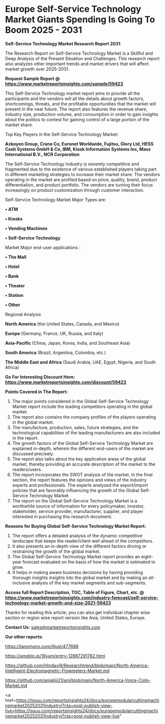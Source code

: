  # Europe Self-Service Technology Market Giants Spending Is Going To Boom 2025 - 2031

<strong>Self-Service Technology Market Research Report 2031</strong>

The Research Report on Self-Service Technology Market is a Skillful and Deep Analysis of the Present Situation and Challenges. This research report also analyzes other important trends and market drivers that will affect market growth over 2025-2031.

<strong>Request Sample Report @ <a href=https://www.marketreportsinsights.com/sample/59423>https://www.marketreportsinsights.com/sample/59423</a></strong>

This Self-Service Technology market report aims to provide all the participants and the vendors will all the details about growth factors, shortcomings, threats, and the profitable opportunities that the market will present in the near future. The report also features the revenue share, industry size, production volume, and consumption in order to gain insights about the politics to contest for gaining control of a large portion of the market share.

Top Key Players in the Self-Service Technology Market:

<strong>Azkoyen Group, Crane Co, Euronet Worldwide, Fujitsu, Glory Ltd, HESS Cash Systems GmbH & Co, IBM, Kiosk Information Systems Inc, Mass International B.V., NCR Corporation</strong>

The Self-Service Technology Industry is severely competitive and fragmented due to the existence of various established players taking part in different marketing strategies to increase their market share. The vendors operating in the market are profiled based on price, quality, brand, product differentiation, and product portfolio. The vendors are turning their focus increasingly on product customization through customer interaction.

Self-Service Technology Market Major Types are:

<strong>• ATM

• Kiosks

• Vending Machines

• Self-Service Technology</strong>

Market Major end-user applications :

<strong>• The Mall

• Hotel

• Bank

• Theater

• Station

• Other</strong>

Regional Analysis

</u><strong><b>North America</b></strong> (the United States, Canada, and Mexico)

<strong><b>Europe </b></strong>(Germany, France, UK, Russia, and Italy)

<strong><b>Asia-Pacific</b></strong> (China, Japan, Korea, India, and Southeast Asia)

<strong><b>South America</b></strong> (Brazil, Argentina, Colombia, etc.)

<strong><b>The Middle East and Africa</b></strong> (Saudi Arabia, UAE, Egypt, Nigeria, and South Africa)

<strong>Go For Interesting Discount Here: <a href=https://www.marketreportsinsights.com/discount/59423>https://www.marketreportsinsights.com/discount/59423</a></strong>

<strong>Points Covered in The Report:</strong>
<ol>
  <li>The major points considered in the Global Self-Service Technology Market report include the leading competitors operating in the global market.</li>
  <li>The report also contains the company profiles of the players operating in the global market.</li>
  <li>The manufacture, production, sales, future strategies, and the technological capabilities of the leading manufacturers are also included in the report.</li>
  <li>The growth factors of the Global Self-Service Technology Market are explained in-depth, wherein the different end-users of the market are discussed precisely.</li>
  <li>The report also talks about the key application areas of the global market, thereby providing an accurate description of the market to the readers/users.</li>
  <li>The report incorporates the SWOT analysis of the market. In the final section, the report features the opinions and views of the industry experts and professionals. The experts analyzed the export/import policies that are favorably influencing the growth of the Global Self-Service Technology Market.</li>
  <li>The report on the Global Self-Service Technology Market is a worthwhile source of information for every policymaker, investor, stakeholder, service provider, manufacturer, supplier, and player interested in purchasing this research document.</li>
</ol>
<strong>Reasons for Buying Global Self-Service Technology Market Report:</strong>

<ol>
  <li>The report offers a detailed analysis of the dynamic competitive landscape that keeps the reader/client well ahead of the competitors.</li>
  <li>It also presents an in-depth view of the different factors driving or restraining the growth of the global market.</li>
  <li>The Global Self-Service Technology Market report provides an eight-year forecast evaluated on the basis of how the market is estimated to grow.</li>
  <li>It helps in making aware business decisions by having providing thorough insights insights into the global market and by making an all-inclusive analysis of the key market segments and sub-segments.</li>
</ol>
<strong>Access full Report Description, TOC, Table of Figure, Chart, etc. @ <a href=https://www.marketreportsinsights.com/industry-forecast/self-service-technology-market-growth-and-size-2021-59423>https://www.marketreportsinsights.com/industry-forecast/self-service-technology-market-growth-and-size-2021-59423</a></strong>


Thanks for reading this article; you can also get individual chapter wise section or region wise report version like Asia, United States, Europe.

<strong>Contact Us:</strong>
sales@marketreportsinsights.com

<strong>Our other reports:</strong>

<a href=https://tanomuno.com/illust/477688>https://tanomuno.com/illust/477688</a>

<a href=https://ameblo.jp/18yam/entry-12887291762.html>https://ameblo.jp/18yam/entry-12887291762.html</a>

<a href=https://github.com/Hindavi9/Researchtrend/blob/main/North-America-Intelligent-Electromagnetic-Flowmeters-Market.md>https://github.com/Hindavi9/Researchtrend/blob/main/North-America-Intelligent-Electromagnetic-Flowmeters-Market.md</a>

<a href=https://github.com/anjaliiii21/ani/blob/main/North-America-Voice-Coils-Market.md>https://github.com/anjaliiii21/ani/blob/main/North-America-Voice-Coils-Market.md</a>

<a href=https://issuu.com/reportsinsights24/docs/europemodularcuttingmachinemarket20252031industryi?cta=post-publish-view-live>https://issuu.com/reportsinsights24/docs/europemodularcuttingmachinemarket20252031industryi?cta=post-publish-view-live</a>"
